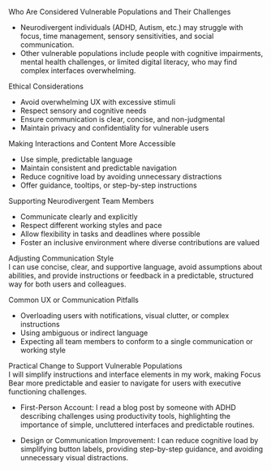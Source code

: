 
Who Are Considered Vulnerable Populations and Their Challenges  
- Neurodivergent individuals (ADHD, Autism, etc.) may struggle with focus, time management, sensory sensitivities, and social communication.  
- Other vulnerable populations include people with cognitive impairments, mental health challenges, or limited digital literacy, who may find complex interfaces overwhelming.  

Ethical Considerations  
- Avoid overwhelming UX with excessive stimuli  
- Respect sensory and cognitive needs  
- Ensure communication is clear, concise, and non-judgmental  
- Maintain privacy and confidentiality for vulnerable users  

Making Interactions and Content More Accessible  
- Use simple, predictable language  
- Maintain consistent and predictable navigation  
- Reduce cognitive load by avoiding unnecessary distractions  
- Offer guidance, tooltips, or step-by-step instructions  

Supporting Neurodivergent Team Members  
- Communicate clearly and explicitly  
- Respect different working styles and pace  
- Allow flexibility in tasks and deadlines where possible  
- Foster an inclusive environment where diverse contributions are valued  

Adjusting Communication Style  
I can use concise, clear, and supportive language, avoid assumptions about abilities, and provide instructions or feedback in a predictable, structured way for both users and colleagues.  

Common UX or Communication Pitfalls  
- Overloading users with notifications, visual clutter, or complex instructions  
- Using ambiguous or indirect language  
- Expecting all team members to conform to a single communication or working style  

Practical Change to Support Vulnerable Populations  
I will simplify instructions and interface elements in my work, making Focus Bear more predictable and easier to navigate for users with executive functioning challenges.


- First-Person Account: I read a blog post by someone with ADHD describing challenges using productivity tools, highlighting the importance of simple, uncluttered interfaces and predictable routines.  

- Design or Communication Improvement: I can reduce cognitive load by simplifying button labels, providing step-by-step guidance, and avoiding unnecessary visual distractions.